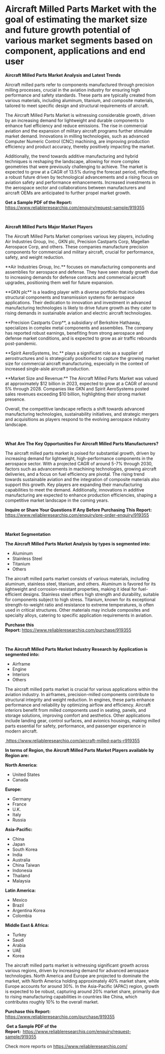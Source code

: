 <p><h1>Aircraft Milled Parts Market with the goal of estimating the market size and future growth potential of various market segments based on component, applications and end user</h1></p><p><strong>Aircraft Milled Parts Market Analysis and Latest Trends</strong></p>
<p><p>Aircraft milled parts refer to components manufactured through precision milling processes, crucial in the aviation industry for ensuring high performance and safety standards. These parts are typically created from various materials, including aluminum, titanium, and composite materials, tailored to meet specific design and structural requirements of aircraft.</p><p>The Aircraft Milled Parts Market is witnessing considerable growth, driven by an increasing demand for lightweight and durable components to enhance fuel efficiency and reduce emissions. The rise in commercial aviation and the expansion of military aircraft programs further stimulate market demand. Innovations in milling technologies, such as advanced Computer Numeric Control (CNC) machining, are improving production efficiency and product accuracy, thereby positively impacting the market.</p><p>Additionally, the trend towards additive manufacturing and hybrid techniques is reshaping the landscape, allowing for more complex geometries that were previously challenging to achieve. The market is expected to grow at a CAGR of 13.5% during the forecast period, reflecting a robust future driven by technological advancements and a rising focus on aviation safety and performance enhancements. Increased investments in the aerospace sector and collaborations between manufacturers and aircraft OEMs are anticipated to further propel market growth.</p></p>
<p><strong>Get a Sample PDF of the Report:&nbsp;</strong> <a href="https://www.reliableresearchiq.com/enquiry/request-sample/919355?utm_campaign=3074&utm_medium=2&utm_source=Github&utm_content=ia&utm_term=07032025&utm_id=aircraft-milled-parts">https://www.reliableresearchiq.com/enquiry/request-sample/919355</a></p>
<p>&nbsp;</p>
<p><strong>Aircraft Milled Parts Major Market Players</strong></p>
<p><p>The Aircraft Milled Parts Market comprises various key players, including Air Industries Group, Inc., GKN plc, Precision Castparts Corp, Magellan Aerospace Corp, and others. These companies manufacture precision components for commercial and military aircraft, crucial for performance, safety, and weight reduction.</p><p>**Air Industries Group, Inc.** focuses on manufacturing components and assemblies for aerospace and defense. They have seen steady growth due to increasing demands for defense contracts and commercial aircraft upgrades, positioning them well for future expansion.</p><p>**GKN plc** is a leading player with a diverse portfolio that includes structural components and transmission systems for aerospace applications. Their dedication to innovation and investment in advanced manufacturing technologies is likely to drive future growth as they cater to rising demands in sustainable aviation and electric aircraft technologies.</p><p>**Precision Castparts Corp**, a subsidiary of Berkshire Hathaway, specializes in complex metal components and assemblies. The company has reported robust earnings, benefiting from strong aerospace and defense market conditions, and is expected to grow as air traffic rebounds post-pandemic.</p><p>**Spirit AeroSystems, Inc.** plays a significant role as a supplier of aerostructures and is strategically positioned to capture the growing market size for commercial aircraft manufacturing, especially in the context of increased single-aisle aircraft production.</p><p>**Market Size and Revenue:** The Aircraft Milled Parts Market was valued at approximately $12 billion in 2023, expected to grow at a CAGR of around 5% through 2028. Companies like GKN and Spirit AeroSystems posted sales revenues exceeding $10 billion, highlighting their strong market presence.</p><p>Overall, the competitive landscape reflects a shift towards advanced manufacturing technologies, sustainability initiatives, and strategic mergers and acquisitions as players respond to the evolving aerospace industry landscape.</p></p>
<p>&nbsp;</p>
<p><strong>What Are The Key Opportunities For Aircraft Milled Parts Manufacturers?</strong></p>
<p><p>The aircraft milled parts market is poised for substantial growth, driven by increasing demand for lightweight, high-performance components in the aerospace sector. With a projected CAGR of around 5-7% through 2030, factors such as advancements in machining technologies, growing aircraft deliveries, and a focus on fuel efficiency are pivotal. The rising trend towards sustainable aviation and the integration of composite materials also support this growth. Key players are expanding their manufacturing capabilities to meet the demand. Additionally, innovations in additive manufacturing are expected to enhance production efficiencies, shaping a competitive market landscape in the coming years.</p></p>
<p><strong>Inquire or Share Your Questions If Any Before Purchasing This Report:</strong> <a href="https://www.reliableresearchiq.com/enquiry/pre-order-enquiry/919355?utm_campaign=3074&utm_medium=2&utm_source=Github&utm_content=ia&utm_term=07032025&utm_id=aircraft-milled-parts">https://www.reliableresearchiq.com/enquiry/pre-order-enquiry/919355</a></p>
<p>&nbsp;</p>
<p><strong>Market Segmentation</strong></p>
<p><strong>The Aircraft Milled Parts Market Analysis by types is segmented into:</strong></p>
<p><ul><li>Aluminum</li><li>Stainless Steel</li><li>Titanium</li><li>Others</li></ul></p>
<p><p>The aircraft milled parts market consists of various materials, including aluminum, stainless steel, titanium, and others. Aluminum is favored for its lightweight and corrosion-resistant properties, making it ideal for fuel-efficient designs. Stainless steel offers high strength and durability, suitable for components subject to high stress. Titanium, known for its exceptional strength-to-weight ratio and resistance to extreme temperatures, is often used in critical structures. Other materials may include composites and specialty alloys, catering to specific application requirements in aviation.</p></p>
<p><strong>Purchase this Report:&nbsp;</strong><a href="https://www.reliableresearchiq.com/purchase/919355?utm_campaign=3074&utm_medium=2&utm_source=Github&utm_content=ia&utm_term=07032025&utm_id=aircraft-milled-parts">https://www.reliableresearchiq.com/purchase/919355</a></p>
<p>&nbsp;</p>
<p><strong>The Aircraft Milled Parts Market Industry Research by Application is segmented into:</strong></p>
<p><ul><li>Airframe</li><li>Engine</li><li>Interiors</li><li>Others</li></ul></p>
<p><p>The aircraft milled parts market is crucial for various applications within the aviation industry. In airframes, precision-milled components contribute to structural integrity and weight reduction. In engines, these parts enhance performance and reliability by optimizing airflow and efficiency. Aircraft interiors benefit from milled components used in seating, panels, and storage solutions, improving comfort and aesthetics. Other applications include landing gear, control surfaces, and avionics housings, making milled parts essential for safety, performance, and passenger experience in modern aircraft.</p></p>
<p><a href="https://www.reliableresearchiq.com/aircraft-milled-parts-r919355?utm_campaign=3074&utm_medium=2&utm_source=Github&utm_content=ia&utm_term=07032025&utm_id=aircraft-milled-parts">&nbsp;https://www.reliableresearchiq.com/aircraft-milled-parts-r919355</a></p>
<p><strong>In terms of Region, the Aircraft Milled Parts Market Players available by Region are:</strong></p>
<p>
    <p> <strong> North America: </strong>
        <ul>
            <li>United States</li>
            <li>Canada</li>
        </ul>
        </p> 
    <p> <strong> Europe: </strong>
        <ul>
            <li>Germany</li>
            <li>France</li>
            <li>U.K.</li>
            <li>Italy</li>
            <li>Russia</li>
        </ul>
        </p> 
    <p> <strong> Asia-Pacific: </strong>
        <ul>
            <li>China</li>
            <li>Japan</li>
            <li>South Korea</li>
            <li>India</li>
            <li>Australia</li>
            <li>China Taiwan</li>
            <li>Indonesia</li>
            <li>Thailand</li>
            <li>Malaysia</li>
        </ul>
        </p> 
    <p> <strong> Latin America: </strong>
        <ul>
            <li>Mexico</li>
            <li>Brazil</li>
            <li>Argentina Korea</li>
            <li>Colombia</li>
        </ul>
        </p> 
    <p> <strong> Middle East & Africa: </strong>
        <ul>
            <li>Turkey</li>
            <li>Saudi</li>
            <li>Arabia</li>
            <li>UAE</li>
            <li>Korea</li>
        </ul>
    </p>
    </p>
<p><p>The aircraft milled parts market is witnessing significant growth across various regions, driven by increasing demand for advanced aerospace technologies. North America and Europe are projected to dominate the market, with North America holding approximately 40% market share, while Europe accounts for around 30%. In the Asia-Pacific (APAC) region, growth is expected to be robust, capturing around 20% market share, primarily due to rising manufacturing capabilities in countries like China, which contributes roughly 10% to the overall market.</p></p>
<p><strong>Purchase this Report: </strong><a href="https://www.reliableresearchiq.com/purchase/919355?utm_campaign=3074&utm_medium=2&utm_source=Github&utm_content=ia&utm_term=07032025&utm_id=aircraft-milled-parts">https://www.reliableresearchiq.com/purchase/919355</a></p>
<p>&nbsp;<strong>Get a Sample PDF of the Report:&nbsp;&nbsp;</strong><a href="https://www.reliableresearchiq.com/enquiry/request-sample/919355?utm_campaign=3074&utm_medium=2&utm_source=Github&utm_content=ia&utm_term=07032025&utm_id=aircraft-milled-parts">https://www.reliableresearchiq.com/enquiry/request-sample/919355</a></p>
<p><strong></strong></p>
<p>Check more reports on <a href="https://www.reliableresearchiq.com/?utm_campaign=3074&utm_medium=2&utm_source=Github&utm_content=ia&utm_term=07032025&utm_id=aircraft-milled-parts">https://www.reliableresearchiq.com/</a></p>